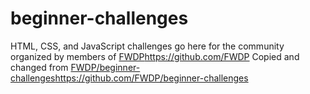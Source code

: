# beginner-challenges
HTML, CSS, and JavaScript challenges go here for the community organized by members of [FWDP](https://github.com/FWDP)https://github.com/FWDP
Copied and changed from [FWDP/beginner-challenges](https://github.com/FWDP/beginner-challenges)https://github.com/FWDP/beginner-challenges

